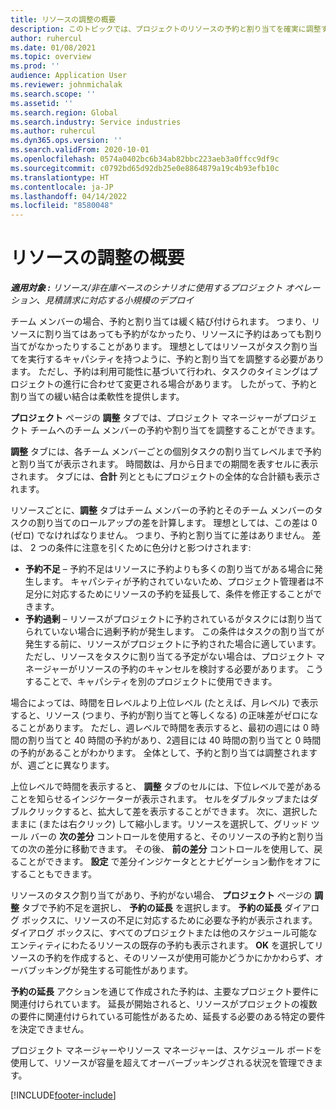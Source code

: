 ```yaml
---
title: リソースの調整の概要
description: このトピックでは、プロジェクトのリソースの予約と割り当てを確実に調整するのに役立つ情報を提供します。
author: ruhercul
ms.date: 01/08/2021
ms.topic: overview
ms.prod: ''
audience: Application User
ms.reviewer: johnmichalak
ms.search.scope: ''
ms.assetid: ''
ms.search.region: Global
ms.search.industry: Service industries
ms.author: ruhercul
ms.dyn365.ops.version: ''
ms.search.validFrom: 2020-10-01
ms.openlocfilehash: 0574a0402bc6b34ab82bbc223aeb3a0ffcc9df9c
ms.sourcegitcommit: c0792bd65d92db25e0e8864879a19c4b93efb10c
ms.translationtype: HT
ms.contentlocale: ja-JP
ms.lasthandoff: 04/14/2022
ms.locfileid: "8580048"
---
```

# <a name="resource-reconciliation-overview"></a>リソースの調整の概要

_**適用対象 :** リソース/非在庫ベースのシナリオに使用するプロジェクト オペレーション、見積請求に対応する小規模のデプロイ_

チーム メンバーの場合、予約と割り当ては緩く結び付けられます。 つまり、リソースに割り当てはあっても予約がなかったり、リソースに予約はあっても割り当てがなかったりすることがあります。 理想としてはリソースがタスク割り当てを実行するキャパシティを持つように、予約と割り当てを調整する必要があります。 ただし、予約は利用可能性に基づいて行われ、タスクのタイミングはプロジェクトの進行に合わせて変更される場合があります。 したがって、予約と割り当ての緩い結合は柔軟性を提供します。

**プロジェクト** ページの **調整** タブでは、プロジェクト マネージャーがプロジェクト チームへのチーム メンバーの予約や割り当てを調整することができます。

**調整** タブには、各チーム メンバーごとの個別タスクの割り当てレベルまで予約と割り当てが表示されます。 時間数は、月から日までの期間を表すセルに表示されます。 タブには、**合計** 列とともにプロジェクトの全体的な合計額も表示されます。

リソースごとに、**調整** タブはチーム メンバーの予約とそのチーム メンバーのタスクの割り当てのロールアップの差を計算します。 理想としては、この差は 0 (ゼロ) でなければなりません。 つまり、予約と割り当てに差はありません。 差は、 2 つの条件に注意を引くために色分けと影つけされます:

- **予約不足** – 予約不足はリソースに予約よりも多くの割り当てがある場合に発生します。 キャパシティが予約されていないため、プロジェクト管理者は不足分に対応するためにリソースの予約を延長して、条件を修正することができます。
- **予約過剰** – リソースがプロジェクトに予約されているがタスクには割り当てられていない場合に過剰予約が発生します。 この条件はタスクの割り当てが発生する前に、リソースがプロジェクトに予約された場合に適しています。 ただし、リソースをタスクに割り当てる予定がない場合は、プロジェクト マネージャーがリソースの予約のキャンセルを検討する必要があります。 こうすることで、キャパシティを別のプロジェクトに使用できます。

場合によっては、時間を日レベルより上位レベル (たとえば、月レベル) で表示すると、リソース (つまり、予約が割り当てと等しくなる) の正味差がゼロになることがあります。 ただし、週レベルで時間を表示すると、最初の週には 0 時間の割り当てと 40 時間の予約があり、2週目には 40 時間の割り当てと 0 時間の予約があることがわかります。 全体として、予約と割り当ては調整されますが、週ごとに異なります。

上位レベルで時間を表示すると、 **調整** タブのセルには、下位レベルで差があることを知らせるインジケーターが表示されます。 セルをダブルタップまたはダブルクリックすると、拡大して差を表示することができます。 次に、選択したままに (または右クリック) して縮小します。リソースを選択して、グリッド ツール バーの **次の差分** コントロールを使用すると、そのリソースの予約と割り当ての次の差分に移動できます。 その後、 **前の差分** コントロールを使用して、戻ることができます。 **設定** で差分インジケータととナビゲーション動作をオフにすることもできます。

リソースのタスク割り当てがあり、予約がない場合、 **プロジェクト** ページの **調整** タブで予約不足を選択し、 **予約の延長** を選択します。 **予約の延長** ダイアログ ボックスに、リソースの不足に対応するために必要な予約が表示されます。 ダイアログ ボックスに、すべてのプロジェクトまたは他のスケジュール可能なエンティティにわたるリソースの既存の予約も表示されます。 **OK** を選択してリソースの予約を作成すると、そのリソースが使用可能かどうかにかかわらず、オーバブッキングが発生する可能性があります。

**予約の延長** アクションを通じて作成された予約は、主要なプロジェクト要件に関連付けられています。 延長が開始されると、リソースがプロジェクトの複数の要件に関連付けられている可能性があるため、延長する必要のある特定の要件を決定できません。

プロジェクト マネージャーやリソース マネージャーは、スケジュール ボードを使用して、リソースが容量を超えてオーバーブッキングされる状況を管理できます。


[!INCLUDE[footer-include](../includes/footer-banner.md)]